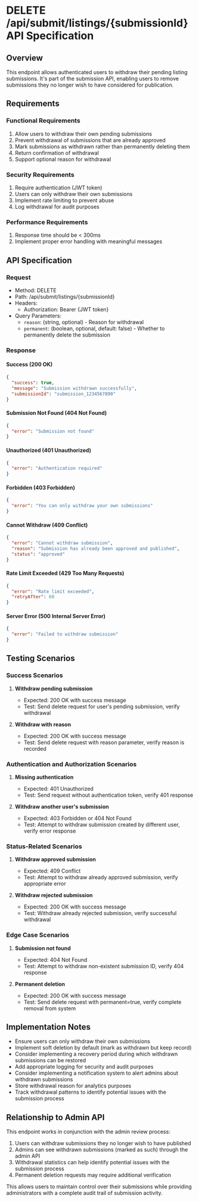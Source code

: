 # DELETE /api/submit/listings/{submissionId} API Specification

## Overview

This endpoint allows authenticated users to withdraw their pending listing submissions. It's part of the submission API, enabling users to remove submissions they no longer wish to have considered for publication.

## Requirements

### Functional Requirements

1. Allow users to withdraw their own pending submissions
2. Prevent withdrawal of submissions that are already approved
3. Mark submissions as withdrawn rather than permanently deleting them
4. Return confirmation of withdrawal
5. Support optional reason for withdrawal

### Security Requirements

1. Require authentication (JWT token)
2. Users can only withdraw their own submissions
3. Implement rate limiting to prevent abuse
4. Log withdrawal for audit purposes

### Performance Requirements

1. Response time should be < 300ms
2. Implement proper error handling with meaningful messages

## API Specification

### Request

- Method: DELETE
- Path: /api/submit/listings/{submissionId}
- Headers:
  - Authorization: Bearer {JWT token}
- Query Parameters:
  - `reason`: (string, optional) - Reason for withdrawal
  - `permanent`: (boolean, optional, default: false) - Whether to permanently delete the submission

### Response

#### Success (200 OK)

```json
{
  "success": true,
  "message": "Submission withdrawn successfully",
  "submissionId": "submission_1234567890"
}
```

#### Submission Not Found (404 Not Found)

```json
{
  "error": "Submission not found"
}
```

#### Unauthorized (401 Unauthorized)

```json
{
  "error": "Authentication required"
}
```

#### Forbidden (403 Forbidden)

```json
{
  "error": "You can only withdraw your own submissions"
}
```

#### Cannot Withdraw (409 Conflict)

```json
{
  "error": "Cannot withdraw submission",
  "reason": "Submission has already been approved and published",
  "status": "approved"
}
```

#### Rate Limit Exceeded (429 Too Many Requests)

```json
{
  "error": "Rate limit exceeded",
  "retryAfter": 60
}
```

#### Server Error (500 Internal Server Error)

```json
{
  "error": "Failed to withdraw submission"
}
```

## Testing Scenarios

### Success Scenarios

1. **Withdraw pending submission**
   - Expected: 200 OK with success message
   - Test: Send delete request for user's pending submission, verify withdrawal

2. **Withdraw with reason**
   - Expected: 200 OK with success message
   - Test: Send delete request with reason parameter, verify reason is recorded

### Authentication and Authorization Scenarios

1. **Missing authentication**
   - Expected: 401 Unauthorized
   - Test: Send request without authentication token, verify 401 response

2. **Withdraw another user's submission**
   - Expected: 403 Forbidden or 404 Not Found
   - Test: Attempt to withdraw submission created by different user, verify error response

### Status-Related Scenarios

1. **Withdraw approved submission**
   - Expected: 409 Conflict
   - Test: Attempt to withdraw already approved submission, verify appropriate error

2. **Withdraw rejected submission**
   - Expected: 200 OK with success message
   - Test: Withdraw already rejected submission, verify successful withdrawal

### Edge Case Scenarios

1. **Submission not found**
   - Expected: 404 Not Found
   - Test: Attempt to withdraw non-existent submission ID, verify 404 response

2. **Permanent deletion**
   - Expected: 200 OK with success message
   - Test: Send delete request with permanent=true, verify complete removal from system

## Implementation Notes

- Ensure users can only withdraw their own submissions
- Implement soft deletion by default (mark as withdrawn but keep record)
- Consider implementing a recovery period during which withdrawn submissions can be restored
- Add appropriate logging for security and audit purposes
- Consider implementing a notification system to alert admins about withdrawn submissions
- Store withdrawal reason for analytics purposes
- Track withdrawal patterns to identify potential issues with the submission process

## Relationship to Admin API

This endpoint works in conjunction with the admin review process:

1. Users can withdraw submissions they no longer wish to have published
2. Admins can see withdrawn submissions (marked as such) through the admin API
3. Withdrawal statistics can help identify potential issues with the submission process
4. Permanent deletion requests may require additional verification

This allows users to maintain control over their submissions while providing administrators with a complete audit trail of submission activity.